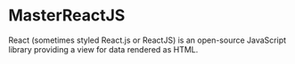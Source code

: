 # MasterReactJS
React (sometimes styled React.js or ReactJS) is an open-source JavaScript library providing a view for data rendered as HTML.
